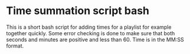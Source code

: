 # Time summation script bash

This is a short bash script for adding times for a playlist for example together quickly. Some error checking is done to make sure that both seconds and minutes are positive and less than 60. Time is in the MM:SS format.